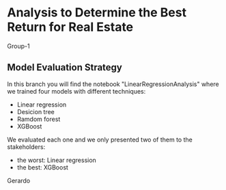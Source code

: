 # Analysis to Determine the Best Return for Real Estate
Group-1  
## Model Evaluation Strategy
In this branch you will find the notebook "LinearRegressionAnalysis" where we trained four models with different techniques:
* Linear regression
* Desicion tree
* Ramdom forest
* XGBoost

We evaluated each one and we only presented two of them to the stakeholders:
* the worst: Linear regression
* the best: XGBoost

Gerardo
